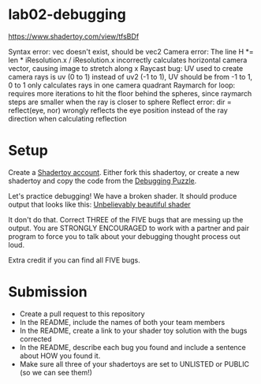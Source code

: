 # lab02-debugging

https://www.shadertoy.com/view/tfsBDf

Syntax error: vec doesn't exist, should be vec2
Camera error: The line H *= len * iResolution.x / iResolution.x incorrectly calculates horizontal camera vector, causing image to stretch along x
Raycast bug: UV used to create camera rays is uv (0 to 1) instead of uv2 (-1 to 1), UV should be from -1 to 1, 0 to 1 only calculates rays in one camera quadrant
Raymarch for loop: requires more iterations to hit the floor behind the spheres, since raymarch steps are smaller when the ray is closer to sphere
Reflect error: dir = reflect(eye, nor) wrongly reflects the eye position instead of the ray direction when calculating reflection


# Setup 

Create a [Shadertoy account](https://www.shadertoy.com/). Either fork this shadertoy, or create a new shadertoy and copy the code from the [Debugging Puzzle](https://www.shadertoy.com/view/flGfRc).

Let's practice debugging! We have a broken shader. It should produce output that looks like this:
[Unbelievably beautiful shader](https://user-images.githubusercontent.com/1758825/200729570-8e10a37a-345d-4aff-8eff-6baf54a32a40.webm)

It don't do that. Correct THREE of the FIVE bugs that are messing up the output. You are STRONGLY ENCOURAGED to work with a partner and pair program to force you to talk about your debugging thought process out loud.

Extra credit if you can find all FIVE bugs.

# Submission
- Create a pull request to this repository
- In the README, include the names of both your team members
- In the README, create a link to your shader toy solution with the bugs corrected
- In the README, describe each bug you found and include a sentence about HOW you found it.
- Make sure all three of your shadertoys are set to UNLISTED or PUBLIC (so we can see them!)
